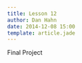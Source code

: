 ```yaml
---
title: Lesson 12
author: Dan Hahn
date: 2014-12-08 15:00
template: article.jade
---
```


Final Project